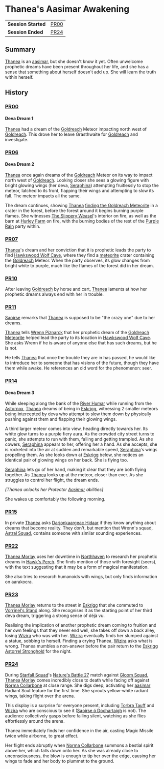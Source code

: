 # Thanea's Aasimar Awakening

|||
| --- | --- |
| **Session Started** | [PR00](../../sessions/completed/PR00.md) | storyline.2
| **Session Ended** | [PR24](../../sessions/completed/PR24.md) |

## Summary

[Thanea](../../../astarus/people/thanea.md) is an [aasimar](../../lineages/aasimar.md), but she doesn't know it yet. Often unwelcome prophetic dreams have been present throughout her life, and she has a sense that something about herself doesn't add up. She will learn the truth within herself.

## History

### [PR00](../../sessions/completed/PR00.md)

#### Deva Dream 1

[Thanea](../../../astarus/people/thanea.md) had a dream of the [Goldreach](../../civilisations/kingdom-of-astor/SETTLEMENTS/GOLDREACH/README.md) Meteor impacting north west of [Goldreach](../../civilisations/kingdom-of-astor/SETTLEMENTS/GOLDREACH/README.md). This drove her to leave Grasthwaite for [Goldreach](../../civilisations/kingdom-of-astor/SETTLEMENTS/GOLDREACH/README.md) and investigate.

### [PR06](../../sessions/completed/PR06.md)

#### Deva Dream 2

[Thanea](../../../astarus/people/thanea.md) once again dreams of the [Goldreach](../../civilisations/kingdom-of-astor/SETTLEMENTS/GOLDREACH/README.md) Meteor on its way to impact north west of [Goldreach](../../civilisations/kingdom-of-astor/SETTLEMENTS/GOLDREACH/README.md). Looking closer she sees a glowing figure with bright glowing wings (her deva, [Seraphina](../../characters/seraphina.md)) attempting fruitlessly to stop the meteor, latched to its front, flapping their wings and attempting to slow its fall. The meteor impacts all the same.

The dream continues, showing [Thanea](../../../astarus/people/thanea.md) [finding the Goldreach Meteorite](finding-the-goldreach-meteorite.md) in a crater in the forest, before the forest around it begins burning purple flames. She witnesses [The Slippery Weasel](../../civilisations/kingdom-of-astor/SETTLEMENTS/GOLDREACH/the-slippery-weasel.md)'s interior on fire, as well as the barn at [Hurley Farm](../../civilisations/kingdom-of-astor/SETTLEMENTS/GOLDREACH/hurley-farm.md) on fire, with the burning bodies of the rest of the [Purple Rain](../../campaigns/C1-purple-rain.md) party within.

### [PR07](../../sessions/completed/PR07.md)

[Thanea](../../../astarus/people/thanea.md)'s dream and her conviction that it is prophetic leads the party to find [Hawkswood Wolf Cave](../../civilisations/kingdom-of-astor/SETTLEMENTS/GOLDREACH/hawkswood-wolf-cave.md), where they find a [meteorite](../../items/meteoric/meteorite.md) crater containing the [Goldreach](../../civilisations/kingdom-of-astor/SETTLEMENTS/GOLDREACH/README.md) Meteor. When the party observes, its glow changes from bright white to purple, much like the flames of the forest did in her dream.

### [PR10](../../sessions/completed/PR10.md)

After leaving [Goldreach](../../civilisations/kingdom-of-astor/SETTLEMENTS/GOLDREACH/README.md) by horse and cart, [Thanea](../../../astarus/people/thanea.md) laments at how her prophetic dreams always end with her in trouble.

### [PR11](../../sessions/completed/PR11.md)

[Saoirse](../../../astarus/people/saoirse.md) remarks that [Thanea](../../../astarus/people/thanea.md) is supposed to be "the crazy one" due to her dreams.

[Thanea](../../../astarus/people/thanea.md) tells [Wrenn Piznarck](../../characters/wrenn-piznarck.md) that her prophetic dream of the [Goldreach Meteorite](../../items/meteoric/meteorites/goldreach-meteorite.md) helped lead the party to its location in [Hawkswood Wolf Cave](../../civilisations/kingdom-of-astor/SETTLEMENTS/GOLDREACH/hawkswood-wolf-cave.md). She asks Wrenn if he is aware of anyone else that has such dreams, but he is not.

He tells [Thanea](../../../astarus/people/thanea.md) that once the trouble they are in has passed, he would like to introduce her to someone that has visions of the future, though they have them while awake. He references an old word for the phenomenon: seer.

### [PR14](../../sessions/completed/PR14.md)

#### Deva Dream 3

While sleeping along the bank of the [River Humar](../../places/rivers-lakes/river-humar.md) while running from the [Astornox](../../organisations/astornox/astornox.md), [Thanea](../../../astarus/people/thanea.md) dreams of being in [Eskrigg](../../places/cities/eskrigg.md), witnessing 2 smaller meteors being intercepted by deva who attempt to slow them down by physically pushing against them and flapping their glowing wings.

A third larger meteor comes into view, heading directly towards her. Its white glow turns to a purple fiery aura. As the crowded city street turns to panic, she attempts to run with them, falling and getting trampled. As she cowers, [Seraphina](../../characters/seraphina.md) appears to her, offering her a hand. As she accepts, she is rocketed into the air at sudden and remarkable speed, [Seraphina](../../characters/seraphina.md)'s wings propelling them. As she looks down at [Eskrigg](../../places/cities/eskrigg.md) below, she notices an identical pair of glowing wings on her back. She is flying too.

[Seraphina](../../characters/seraphina.md) lets go of her hand, making it clear that they are both flying together. As [Thanea](../../../astarus/people/thanea.md) looks up at the meteor, closer than ever. As she struggles to control her flight, the dream ends.

*[Thanea unlocks her Protector [Aasimar](../lineages/aasimar.md) abilities]*

She wakes up comfortably the following morning.

### [PR15](../../sessions/completed/PR15.md)

In private [Thanea](../../../astarus/people/thanea.md) asks [Darjonkaargeac Hidaar](../../characters/darjonkaargeac-hidaar.md) if they know anything about dreams that become reality. They don't, but mention that Wrenn's squad, [Astral Squad](../../organisations/astorrel/squads/astral-squad.md), contains someone with similar sounding experiences.

### [PR22](../../sessions/completed/PR22.md)

[Thanea Morlay](../../characters/thanea-morlay.md) uses her downtime in [Northhaven](../../places/cities/northhaven.md) to research her prophetic dreams in [Hawk's Perch](../../places/buildings/hawks-perch.md). She finds mention of those with foresight (seers), with the text suggesting that it may be a form of magical manifestation.

She also tries to research humanoids with wings, but only finds information on aarakocra.

### [PR23](../../sessions/completed/PR23.md)

[Thanea Morlay](../../characters/thanea-morlay.md) returns to the street in [Eskrigg](../../places/cities/eskrigg.md) that she commuted to [Vorrinel's Stand](../../places/buildings/vorrinels-stand.md) along. She recognises it as the starting point of her third deva dream, triggering a strong sense of déjà vu.

Realising the implication of another prophetic dream coming to fruition and her own feelings that they never end well, she takes off down a back alley, losing [Wizira](../../characters/wizira.md) who was with her. [Wizira](../../characters/wizira.md) eventually finds her slumped against a statue, sobbing to herself. Finding a crying Thanea, [Wizira](../../characters/wizira.md) asks what is wrong. Thanea mumbles a non-answer before the pair return to the [Eskrigg Astorrel Stronghold](../../places/strongholds/eskrigg-astorrel-stronghold.md) for the night.

### [PR24](../../sessions/completed/PR24.md)

During [Starfall Squad](../../organisations/astorrel/squads/starfall-squad.md)'s [Nature's Battle 27](natures-battle-27.md) match against [Gloom Squad](../../organisations/astorrel/squads/gloom-squad.md), [Thanea Morlay](../../characters/thanea-morlay.md) comes incredibly close to death while facing off against [Norma Collarbone](../../characters/norma-collarbone.md) at close range. She digs deep, activating her [aasimar](../../lineages/aasimar.md) Radiant Soul feature for the first time. She sprouts yellow-white radiant wings, taking flight over the arena.

This display is a surprise for everyone present, including [Torbra Tauff](../../characters/torbra-tauff.md) and [Wizira](../../characters/wizira.md) who are conscious to see it ([Saoirse ó Dochartaigh](../../characters/saoirse-o-dochartaigh.md) is not). The audience collectively gasps before falling silent, watching as she flies effortlessly around the arena.

Thanea immediately finds her confidence in the air, casting Magic Missile twice while airborne, to great effect.

Her flight ends abruptly when [Norma Collarbone](../../characters/norma-collarbone.md) summons a bestial spirit above her, which falls down onto her. As she was already close to unconsciousness, the blow is enough to tip her over the edge, causing her wings to fade and her body to plummet to the ground.
